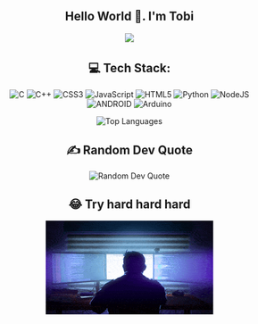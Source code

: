 <div align="center">
   <h2 align="center">Hello World 👋. I'm Tobi</h2>
    <img src="https://media.giphy.com/media/M9gbBd9nbDrOTu1Mqx/giphy.gif" width="100"/>
</div>

<p align="center">
  <h2 align="center">💻 Tech Stack:</h2>
  <p align="center">
    <img src="https://img.shields.io/badge/c-%2300599C.svg?style=plastic&logo=c&logoColor=white" alt="C">
    <img src="https://img.shields.io/badge/c++-%2300599C.svg?style=plastic&logo=c%2B%2B&logoColor=white" alt="C++">
    <img src="https://img.shields.io/badge/css3-%231572B6.svg?style=plastic&logo=css3&logoColor=white" alt="CSS3">
    <img src="https://img.shields.io/badge/javascript-%23323330.svg?style=plastic&logo=javascript&logoColor=%23F7DF1E" alt="JavaScript">
    <img src="https://img.shields.io/badge/html5-%23E34F26.svg?style=plastic&logo=html5&logoColor=white" alt="HTML5">
    <img src="https://img.shields.io/badge/python-3670A0?style=plastic&logo=python&logoColor=ffdd54" alt="Python">
    <img src="https://img.shields.io/badge/node.js-6DA55F?style=plastic&logo=node.js&logoColor=white" alt="NodeJS">
    <img src="https://img.shields.io/badge/android-%2320232a.svg?style=plastic&logo=android&logoColor=%a4c639" alt="ANDROID">
    <img src="https://img.shields.io/badge/-Arduino-00979D?style=plastic&logo=Arduino&logoColor=white" alt="Arduino">
  </p>
</p>

<div align="center">
   <img src="https://github-profile-summary-cards.vercel.app/api/cards/profile-details?username=tobinguyen21&theme=zenburn" alt="Top Languages">
</div>


<p align="center">
  <h2 align="center">✍️ Random Dev Quote</h2>
  <p align="center">
    <img src="https://quotes-github-readme.vercel.app/api?type=horizontal&theme=dark" alt="Random Dev Quote">
  </p>
</p>

<p align="center">
  <h2 align="center">😂 Try hard hard hard</h2>
  <p align="center">
    <img src="https://raw.githubusercontent.com/OngDev/.github/main/profile/final.gif" alt="Try Hard">   
  </p>
</p>



